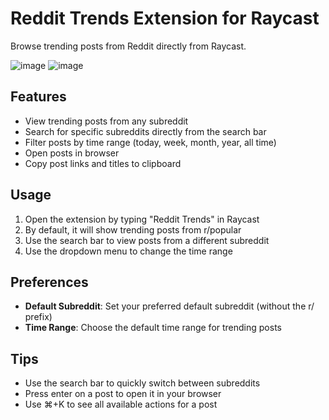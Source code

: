 # Reddit Trends Extension for Raycast

Browse trending posts from Reddit directly from Raycast.

![image](https://github.com/user-attachments/assets/862c26fd-af91-4521-bc7b-d485c7e8f74b)
![image](https://github.com/user-attachments/assets/6f76a865-7aab-4e01-8ae2-f050767aff46)

## Features

- View trending posts from any subreddit
- Search for specific subreddits directly from the search bar
- Filter posts by time range (today, week, month, year, all time)
- Open posts in browser
- Copy post links and titles to clipboard

## Usage

1. Open the extension by typing "Reddit Trends" in Raycast
2. By default, it will show trending posts from r/popular
3. Use the search bar to view posts from a different subreddit
4. Use the dropdown menu to change the time range

## Preferences

- **Default Subreddit**: Set your preferred default subreddit (without the r/ prefix)
- **Time Range**: Choose the default time range for trending posts

## Tips

- Use the search bar to quickly switch between subreddits
- Press enter on a post to open it in your browser
- Use ⌘+K to see all available actions for a post
